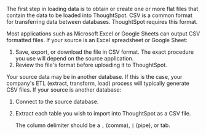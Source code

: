 The first step in loading data is to obtain or create one or more flat files that contain the data to be loaded into ThoughtSpot.
CSV is a common format for transferring data between databases. ThoughtSpot requires this format.  

Most applications such as Microsoft Excel or Google Sheets can output CSV formatted files. If your source is an Excel spreadsheet or Google Sheet:

1. Save, export, or download the file in CSV format.
   The exact procedure you use will depend on the source application.
2. Review the file's format before uploading it to ThoughtSpot.

Your source data may be in another database. If this is the case, your company's ETL (extract, transform, load) process will typically generate CSV files.  If your source is another database:

1. Connect to the source database.
2. Extract each table you wish to import into ThoughtSpot as a CSV file.

   The column delimiter should be a `,` (comma), `|` (pipe), or tab.
